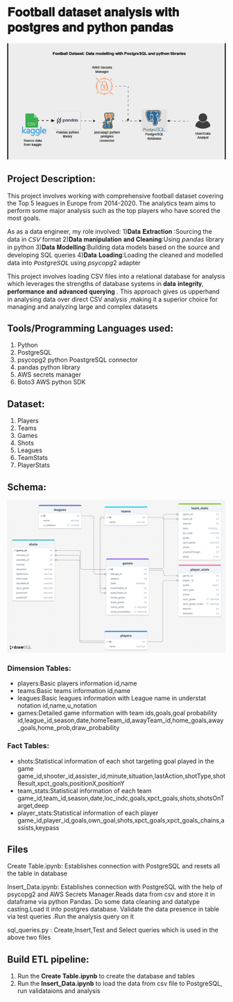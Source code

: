 # 𝐅𝐨𝐨𝐭𝐛𝐚𝐥𝐥 𝐝𝐚𝐭𝐚𝐬𝐞𝐭 𝐚𝐧𝐚𝐥𝐲𝐬𝐢𝐬 𝐰𝐢𝐭𝐡 𝐩𝐨𝐬𝐭𝐠𝐫𝐞𝐬 𝐚𝐧𝐝 𝐩𝐲𝐭𝐡𝐨𝐧 𝐩𝐚𝐧𝐝𝐚𝐬  

![Project Architecture](https://github.com/Androjerson/football_dataset_analysis_postgres/blob/main/Assets/Project%20Architecture.gif)

## Project Description:
This project involves working with comprehensive football dataset covering the Top 5 leagues in Europe from 2014-2020. The analytics team aims to perform some major analysis such as the top players who have scored the most goals.
 
As as a data engineer, my role involved:
1)𝐃𝐚𝐭𝐚 𝐄𝐱𝐭𝐫𝐚𝐜𝐭𝐢𝐨𝐧 :Sourcing the data in 𝘊𝘚𝘝 format
2)𝐃𝐚𝐭𝐚 𝐦𝐚𝐧𝐢𝐩𝐮𝐥𝐚𝐭𝐢𝐨𝐧 𝐚𝐧𝐝 𝐂𝐥𝐞𝐚𝐧𝐢𝐧𝐠:Using 𝘱𝘢𝘯𝘥𝘢𝘴 library in python
3)𝐃𝐚𝐭𝐚 𝐌𝐨𝐝𝐞𝐥𝐥𝐢𝐧𝐠:Building data models based on the source and developing SQL queries
4)𝐃𝐚𝐭𝐚 𝐋𝐨𝐚𝐝𝐢𝐧𝐠:Loading the cleaned and modelled data into 𝘗𝘰𝘴𝘵𝘨𝘳𝘦𝘚𝘘𝘓 using 𝘱𝘴𝘺𝘤𝘰𝘱𝘨2 adapter

This project involves loading CSV files into a relational database for analysis which leverages the strengths of database systems in 𝐝𝐚𝐭𝐚 𝐢𝐧𝐭𝐞𝐠𝐫𝐢𝐭𝐲, 𝐩𝐞𝐫𝐟𝐨𝐫𝐦𝐚𝐧𝐜𝐞 𝐚𝐧𝐝 𝐚𝐝𝐯𝐚𝐧𝐜𝐞𝐝 𝐪𝐮𝐞𝐫𝐲𝐢𝐧𝐠 . This approach gives us upperhand in analysing data over direct CSV analysis ,making it a superior choice for managing and analyzing large and complex datasets

## Tools/Programming Languages used:

1. Python
2. PostgreSQL
3. psycopg2 python PoastgreSQL connector
4. pandas python library
5. AWS secrets manager
6. Boto3 AWS python SDK 

## Dataset:

1. Players
2. Teams
3. Games
4. Shots
5. Leagues
6. TeamStats
7. PlayerStats

## Schema:
![Schema Design](https://github.com/Androjerson/football_dataset_analysis_postgres/blob/main/Assets/schema_design.png)

### Dimension Tables:
* players:Basic players information
    id,name
* teams:Basic teams information
    id,name
* leagues:Basic leagues information with League name in understat notation
    id,name,u_notation
* games:Detailed game information with team ids,goals,goal probability
    id,league_id,season,date,homeTeam_id,awayTeam_id,home_goals,away_goals,home_prob,draw_probability

### Fact Tables:
  * shots:Statistical information of each shot targeting goal played in the game
     game_id,shooter_id,assister_id,minute,situation,lastAction,shotType,shotResult,xpct_goals,positionX,positionY
  * team_stats:Statistical information of each team
      game_id,team_id,season,date,loc_indc,goals,xpct_goals,shots,shotsOnTarget,deep
  * player_stats:Statistical information of each player
      game_id,player_id,goals,own_goal,shots,xpct_goals,xpct_goals_chains,assists,keypass

## Files

Create Table.ipynb: Establishes connection with PostgreSQL and resets all the table in database

Insert_Data.ipynb: Establishes connection with PostgreSQL with the help of psycopg2 and AWS Secrets Manager.Reads data from csv and store it in dataframe via python Pandas.
                  Do some data cleaning and datatype casting.Load it into postgres database. Validate the data presence in table via test queries .Run the analysis query on it

sql_queries.py : Create,Insert,Test and Select queries which is used in the above two files

## Build ETL pipeline:

1. Run the <b>Create Table.ipynb</b> to create the database and tables
2. Run the <b>Insert_Data.ipynb</b> to load the data from csv file to PostgreSQL, run validataions and analysis

